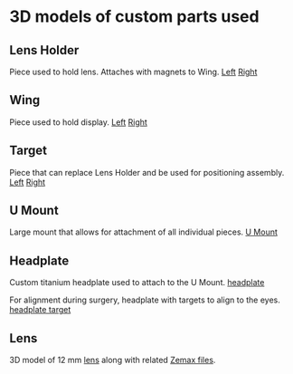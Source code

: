 # 3D models of custom parts used

## Lens Holder
Piece used to hold lens. Attaches with magnets to Wing. [Left](Left_Lens_Holder.stl) [Right](Right_Lens_Holder.stl)

## Wing
Piece used to hold display. [Left](Left_Wing.stl) [Right](Right_Wing.3mf)

## Target
Piece that can replace Lens Holder and be used for positioning assembly. [Left](TargetLeft.stl) [Right](TargetRight.stl)

## U Mount
Large mount that allows for attachment of all individual pieces. [U Mount](U_mount.stl)

## Headplate
Custom titanium headplate used to attach to the U Mount. [headplate](headplate_iMRSIV.stl)

For alignment during surgery, headplate with targets to align to the eyes. [headplate target](SurgTarg4.stl)

## Lens
3D model of 12 mm [lens](12mmFinal_HQ.stl) along with related [Zemax files](12mm_CAD_ZEMAX).
